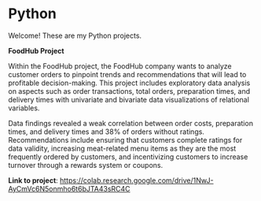 # Python

Welcome! These are my Python projects. 

**FoodHub Project**

Within the FoodHub project, the FoodHub company wants to analyze customer orders to pinpoint trends and recommendations that will lead to profitable decision-making.
This project includes exploratory data analysis on aspects such as order transactions, total orders, preparation times, and delivery times with univariate and 
bivariate data visualizations of relational variables. 

Data findings revealed a weak correlation between order costs, preparation times, and delivery times and 38% of orders without ratings. Recommendations include
ensuring that customers complete ratings for data validity, increasing meat-related menu items as they are the most frequently ordered by customers, and incentivizing 
customers to increase turnover through a rewards system or coupons.

**Link to project**: https://colab.research.google.com/drive/1NwJ-AyCmVc6N5onmho6t6bJTA43sRC4C
